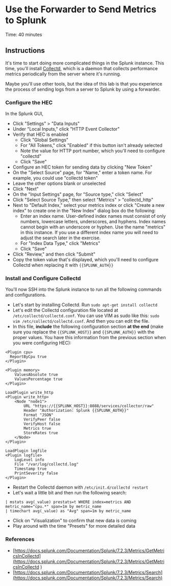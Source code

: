# Use the Forwarder to Send Metrics to Splunk
Time: 40 minutes

## Instructions
It's time to start doing more complicated things in the Splunk instance. This time, you'll install [Collectd](https://collectd.org/), which is a daemon that collects performance metrics periodically from the server where it's running.

Maybe you'll use other tools, but the idea of this lab is that you experience the process of sending logs from a server to Splunk by using a forwarder.

### Configure the HEC
In the Splunk GUI,

- Click "Settings" > "Data Inputs"
- Under "Local Inputs," click "HTTP Event Collector"
- Verify that HEC is enabled
    - Click "Global Settings"
    - For "All Tokens," click "Enabled" if this button isn't already selected
    - Note the value for HTTP port number, which you'll need to configure "collectd"
    - Click "Save"
- Configure an HEC token for sending data by clicking "New Token"
- On the "Select Source" page, for "Name," enter a token name. For example, you could use "collectd token"
- Leave the other options blank or unselected
- Click "Next"
- On the "Input Settings" page, for "Source type," click "Select"
- Click "Select Source Type," then select "Metrics" > "collectd_http"
- Next to "Default Index," select your metrics index or click "Create a new index" to create one in the "New Index" dialog box do the following:
    - Enter an index name. User-defined index names must consist of only numbers, lowercase letters, underscores, and hyphens.  Index names cannot begin with an underscore or hyphen.  Use the name "metrics" in this instance.  If you use a different index name you will need to adjust the search later in the exercise.
    - For "Index Data Type," click "Metrics"
    - Click "Save"
- Click "Review," and then click "Submit"
- Copy the token value that's displayed, which you'll need to configure Collectd when replacing it with `{{SPLUNK_AUTH}}`

### Install and Configure Collectd
You'll now SSH into the Splunk instance to run all the following commands and configurations.

- Let's start by installing Collectd. Run `sudo apt-get install collectd`
- Let's edit the Collectd configuration file located at `/etc/collectd/collectd.conf`. You can use VIM as sudo like this: `sudo vim /etc/collectd/collectd.conf`. And then you can edit the file.
- In this file, **include** the following configuration section **at the end** (make sure you replace the `{{SPLUNK_HOST}}` and `{{SPLUNK_AUTH}}` with the proper values. You have this information from the previous section when you were configuring HEC):

```
<Plugin cpu>
  ReportByCpu true
</Plugin>

<Plugin memory>
    ValuesAbsolute true
    ValuesPercentage true
</Plugin>

LoadPlugin write_http
<Plugin write_http>
    <Node "node1">
        URL "https://{{SPLUNK_HOST}}:8088/services/collector/raw"
        Header "Authorization: Splunk {{SPLUNK_AUTH}}"
        Format "JSON"
        VerifyPeer false
        VerifyHost false
        Metrics true
        StoreRates true
    </Node>
</Plugin>

LoadPlugin logfile
<Plugin logfile>
    LogLevel info
    File "/var/log/collectd.log"
    Timestamp true
    PrintSeverity false
</Plugin>
```
- Restart the Collectd daemon with `/etc/init.d/collectd restart`
- Let's wait a little bit and then run the following search:

```
| mstats avg(_value) prestats=t WHERE index=metrics AND metric_name="cpu.*" span=1m by metric_name
| timechart avg(_value) as "Avg" span=1m by metric_name
```

- Click on "Visualization" to confirm that new data is coming
- Play around with the time "Presets" for more detailed data

### References
- [https://docs.splunk.com/Documentation/Splunk/7.2.3/Metrics/GetMetricsInCollectd](https://docs.splunk.com/Documentation/Splunk/7.2.3/Metrics/GetMetricsInCollectd
)
- [https://docs.splunk.com/Documentation/Splunk/7.2.3/Metrics/Search](https://docs.splunk.com/Documentation/Splunk/7.2.3/Metrics/Search)
